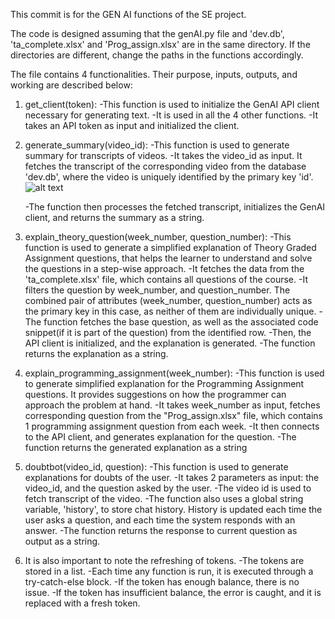 This commit is for the GEN AI functions of the SE project.

The code is designed assuming that the genAI.py file and 'dev.db', 'ta_complete.xlsx' and 'Prog_assign.xlsx' are in the same directory. If the directories are different, change the paths in the functions accordingly.

The file contains 4 functionalities. Their purpose, inputs, outputs, and working are described below:

1. get_client(token):
    -This function is used to initialize the GenAI API client necessary for generating text. 
    -It is used in all the 4 other functions. 
    -It takes an API token as input and initialized the client.

2. generate_summary(video_id):
    -This function is used to generate summary for transcripts of videos. 
    -It takes the video_id as input. It fetches the transcript of the corresponding video from the database 'dev.db', where the video is uniquely identified by the primary key 'id'.
    ![alt text](image.png)

    -The function then processes the fetched transcript, initializes the GenAI client, and returns the summary as a string. 

3. explain_theory_question(week_number, question_number):
    -This function is used to generate a simplified explanation of Theory Graded Assignment questions, that helps the learner to understand and solve the questions in a step-wise approach.
    -It fetches the data from the 'ta_complete.xlsx' file, which contains all questions of the course.
    -It filters the question by week_number, and question_number. The combined pair of attributes (week_number, question_number) acts as the primary key in this case, as neither of them are individually unique.
    -The function fetches the base question, as well as the associated code snippet(if it is part of the question) from the identified row.
    -Then, the API client is initialized, and the explanation is generated.
    -The function returns the explanation as a string.

4. explain_programming_assignment(week_number):
    -This function is used to generate simplified explanation for the Programming Assignment questions. It provides suggestions on how the programmer can approach the problem at hand.
    -It takes week_number as input, fetches corresponding question from the "Prog_assign.xlsx" file, which contains 1 programming assignment question from each week.
    -It then connects to the API client, and generates explanation for the question.
    -The function returns the generated explanation as a string

5. doubtbot(video_id, question):
    -This function is used to generate explanations for doubts of the user.
    -It takes 2 parameters as input: the video_id, and the question asked by the user.
    -The video id is used to fetch transcript of the video.
    -The function also uses a global string variable, 'history', to store chat history. History is updated each time the user asks a question, and each time the system responds with an answer.
    -The function returns the response to current question as output as a string.

6. It is also important to note the refreshing of tokens.
    -The tokens are stored in a list.
    -Each time any function is run, it is executed through a try-catch-else block.
    -If the token has enough balance, there is no issue.
    -If the token has insufficient balance, the error is caught, and it is replaced with a fresh token.
